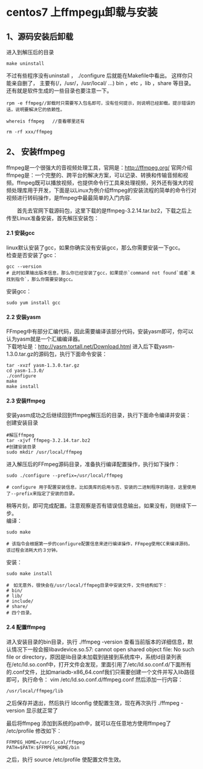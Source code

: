 # centos7 上ffmpegµ卸载与安装

## 1、源码安装后卸载
进入到解压后的目录
```
make uninstall

```

不过有些程序没有uninstall ， ./configure 后就能在Makefile中看出。
这样你只能亲自删了， 主要有(/，/usr/，/usr/local/ ...) bin ，etc ，lib ，share 等目录。  
还有就是软件生成的一些目录也要注意一下。
```
rpm -e ffmpeg//卸载时只需要写入包名即可，没有任何提示，则说明已经卸载。提示错误的话，说明要解决它的依赖性。

whereis ffmpeg   //查看哪里还有

rm -rf xxx/ffmpeg

```

## 2、 安装ffmpeg

ffmpeg是一个很强大的音视频处理工具，官网是：http://ffmpeg.org/ 官网介绍ffmpeg是：一个完整的、跨平台的解决方案，可以记录、转换和传输音频和视频。ffmpeg既可以播放视频，也提供命令行工具来处理视频，另外还有强大的视频处理库用于开发，下面是以Linux为例介绍ffmpeg的安装流程的简单的命令行对视频进行转码操作，是ffmpeg中最最简单的入门内容.

　　首先去官网下载源码包，这里下载的是ffmpeg-3.2.14.tar.bz2，下载之后上传至Linux准备安装，首先解压安装包：  

#### 2.1 安装gcc
linux默认安装了gcc，如果你确实没有安装gcc，那么你需要安装一下gcc。  
检查是否安装了gcc：
```
gcc --version
# 此时如果输出版本信息，那么你已经安装了gcc，如果提示`command not found`或者`未找到指令`，那么你需要安装gcc。

```
安装gcc：
```
sudo yum install gcc

```

#### 2.2 安装yasm
FFmpeg中有部分汇编代码，因此需要编译该部分代码，安装yasm即可，你可以认为yasm就是一个汇编编译器。  
下载地址是：http://yasm.tortall.net/Download.html 进入后下载yasm-1.3.0.tar.gz的源码包，执行下面命令安装：
```
tar -xvzf yasm-1.3.0.tar.gz
cd yasm-1.3.0/
./configure
make
make install

```

#### 2.3 安装ffmpeg
安装yasm成功之后继续回到ffmpeg解压后的目录，执行下面命令编译并安装：  
创建安装目录
```
#解压ffmpeg
tar -xjvf ffmpeg-3.2.14.tar.bz2
#创建安装目录
sudo mkdir /usr/local/ffmpeg

```

进入解压后的FFmpeg源码目录，准备执行编译配置操作，执行如下操作：
```
sudo ./configure --prefix=/usr/local/ffmpeg

# configure 用于配置安装信息，比如类库的启用与否、安装的二进制程序的路径，这里使用了--prefix来指定了安装的目录。

```

稍等片刻，即可完成配置。注意观察是否有错误信息输出，如果没有，则继续下一步。  
编译：

```
sudo make

# 该指令会根据第一步的configure配置信息来进行编译操作，FFmpeg使用CC来编译源码，该过程会消耗大约３分钟。

```

安装：
```
sudo make install

#　如无意外，很快会在/usr/local/ffmpeg目录中安装文件，文件结构如下：
# bin/
# lib/
# include/
# share/
# 四个目录。

```

#### 2.4 配置ffmpeg

进入安装目录的bin目录，执行 ./ffmpeg -version 查看当前版本的详细信息，默认情况下一般会报libavdevice.so.57: cannot open shared object file: No such file or directory，原因是lib目录未加载到链接到系统库中，系统ld目录列表在/etc/ld.so.conf中，打开文件会发现，里面引用了/etc/ld.so.conf.d/下面所有的.conf文件，比如mariadb-x86_64.conf我们只需要创建一个文件并写入lib路径即可，执行命令： vim /etc/ld.so.conf.d/ffmpeg.conf 然后添加一行内容：
```
/usr/local/ffmpeg/lib

```
之后保存并退出，然后执行 ldconfig 使配置生效，现在再次执行 ./ffmpeg -version 显示就正常了

最后将ffmpeg 添加到系统的path中，就可以在任意地方使用ffmpeg了  
/etc/profile 修改如下：
```
FFMPEG_HOME=/usr/local/ffmpeg
PATH=$PATH:$FFMPEG_HOME/bin

```
之后，执行 source /etc/profile 使配置文件生效。
